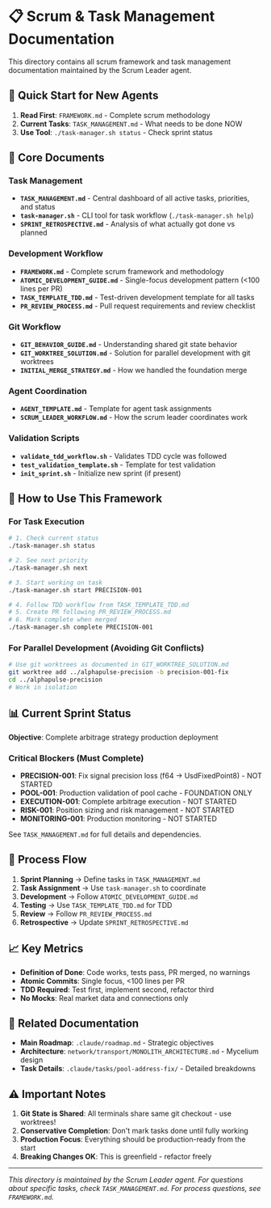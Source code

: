 # 📋 Scrum & Task Management Documentation

This directory contains all scrum framework and task management documentation maintained by the Scrum Leader agent.

## 🎯 Quick Start for New Agents

1. **Read First**: `FRAMEWORK.md` - Complete scrum methodology
2. **Current Tasks**: `TASK_MANAGEMENT.md` - What needs to be done NOW
3. **Use Tool**: `./task-manager.sh status` - Check sprint status

## 📁 Core Documents

### Task Management
- **`TASK_MANAGEMENT.md`** - Central dashboard of all active tasks, priorities, and status
- **`task-manager.sh`** - CLI tool for task workflow (`./task-manager.sh help`)
- **`SPRINT_RETROSPECTIVE.md`** - Analysis of what actually got done vs planned

### Development Workflow
- **`FRAMEWORK.md`** - Complete scrum framework and methodology
- **`ATOMIC_DEVELOPMENT_GUIDE.md`** - Single-focus development pattern (<100 lines per PR)
- **`TASK_TEMPLATE_TDD.md`** - Test-driven development template for all tasks
- **`PR_REVIEW_PROCESS.md`** - Pull request requirements and review checklist

### Git Workflow
- **`GIT_BEHAVIOR_GUIDE.md`** - Understanding shared git state behavior
- **`GIT_WORKTREE_SOLUTION.md`** - Solution for parallel development with git worktrees
- **`INITIAL_MERGE_STRATEGY.md`** - How we handled the foundation merge

### Agent Coordination
- **`AGENT_TEMPLATE.md`** - Template for agent task assignments
- **`SCRUM_LEADER_WORKFLOW.md`** - How the scrum leader coordinates work

### Validation Scripts
- **`validate_tdd_workflow.sh`** - Validates TDD cycle was followed
- **`test_validation_template.sh`** - Template for test validation
- **`init_sprint.sh`** - Initialize new sprint (if present)

## 🚀 How to Use This Framework

### For Task Execution
```bash
# 1. Check current status
./task-manager.sh status

# 2. See next priority
./task-manager.sh next

# 3. Start working on task
./task-manager.sh start PRECISION-001

# 4. Follow TDD workflow from TASK_TEMPLATE_TDD.md
# 5. Create PR following PR_REVIEW_PROCESS.md
# 6. Mark complete when merged
./task-manager.sh complete PRECISION-001
```

### For Parallel Development (Avoiding Git Conflicts)
```bash
# Use git worktrees as documented in GIT_WORKTREE_SOLUTION.md
git worktree add ../alphapulse-precision -b precision-001-fix
cd ../alphapulse-precision
# Work in isolation
```

## 📊 Current Sprint Status

**Objective**: Complete arbitrage strategy production deployment

### Critical Blockers (Must Complete)
- **PRECISION-001**: Fix signal precision loss (f64 → UsdFixedPoint8) - NOT STARTED
- **POOL-001**: Production validation of pool cache - FOUNDATION ONLY
- **EXECUTION-001**: Complete arbitrage execution - NOT STARTED
- **RISK-001**: Position sizing and risk management - NOT STARTED
- **MONITORING-001**: Production monitoring - NOT STARTED

See `TASK_MANAGEMENT.md` for full details and dependencies.

## 🔄 Process Flow

1. **Sprint Planning** → Define tasks in `TASK_MANAGEMENT.md`
2. **Task Assignment** → Use `task-manager.sh` to coordinate
3. **Development** → Follow `ATOMIC_DEVELOPMENT_GUIDE.md`
4. **Testing** → Use `TASK_TEMPLATE_TDD.md` for TDD
5. **Review** → Follow `PR_REVIEW_PROCESS.md`
6. **Retrospective** → Update `SPRINT_RETROSPECTIVE.md`

## 📈 Key Metrics

- **Definition of Done**: Code works, tests pass, PR merged, no warnings
- **Atomic Commits**: Single focus, <100 lines per PR
- **TDD Required**: Test first, implement second, refactor third
- **No Mocks**: Real market data and connections only

## 🔗 Related Documentation

- **Main Roadmap**: `.claude/roadmap.md` - Strategic objectives
- **Architecture**: `network/transport/MONOLITH_ARCHITECTURE.md` - Mycelium design
- **Task Details**: `.claude/tasks/pool-address-fix/` - Detailed breakdowns

## ⚠️ Important Notes

1. **Git State is Shared**: All terminals share same git checkout - use worktrees!
2. **Conservative Completion**: Don't mark tasks done until fully working
3. **Production Focus**: Everything should be production-ready from the start
4. **Breaking Changes OK**: This is greenfield - refactor freely

---

*This directory is maintained by the Scrum Leader agent. For questions about specific tasks, check `TASK_MANAGEMENT.md`. For process questions, see `FRAMEWORK.md`.*
